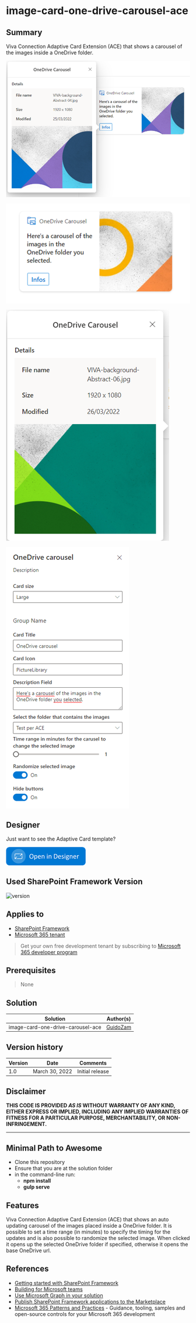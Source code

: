 # image-card-one-drive-carousel-ace

## Summary

Viva Connection Adaptive Card Extension (ACE) that shows a carousel of the images inside a OneDrive folder.

![CardView](./assets/QuickViewAndCardView.png)

![CardView](./assets/CardView.png)

![QuickView](./assets/QuickView.png)

![Property Pane](./assets/PropertyPane.png)

## Designer

Just want to see the Adaptive Card template?

<p>
    <a href="https://adaptivecards.io/designer/index.html?card=https%3A%2F%2Fraw.githubusercontent.com%2FGuidoZam%2FImageCard-OneDrive-CarouselACE%2Fmain%2Fsrc%2FadaptiveCardExtensions%2FoneDriveCarousel%2FquickView%2Ftemplate%2FQuickViewTemplate.json">
        <img src="https://raw.githubusercontent.com/GuidoZam/ImageCard-OneDrive-CarouselACE/main/assets/btn-open-in-designer.png" alt="Open in Adaptive Card Designer" />
    </a>
</p>

## Used SharePoint Framework Version

![version](https://img.shields.io/badge/version-1.13-green.svg)

## Applies to

- [SharePoint Framework](https://aka.ms/spfx)
- [Microsoft 365 tenant](https://docs.microsoft.com/en-us/sharepoint/dev/spfx/set-up-your-developer-tenant)

> Get your own free development tenant by subscribing to [Microsoft 365 developer program](http://aka.ms/o365devprogram)


## Prerequisites

> None

## Solution

Solution|Author(s)
--------|---------
image-card-one-drive-carousel-ace | [GuidoZam](https://github.com/GuidoZam)

## Version history

Version|Date|Comments
-------|----|--------
1.0|March 30, 2022|Initial release

## Disclaimer

**THIS CODE IS PROVIDED *AS IS* WITHOUT WARRANTY OF ANY KIND, EITHER EXPRESS OR IMPLIED, INCLUDING ANY IMPLIED WARRANTIES OF FITNESS FOR A PARTICULAR PURPOSE, MERCHANTABILITY, OR NON-INFRINGEMENT.**

---

## Minimal Path to Awesome

- Clone this repository
- Ensure that you are at the solution folder
- in the command-line run:
  - **npm install**
  - **gulp serve**

## Features

Viva Connection Adaptive Card Extension (ACE) that shows an auto updating carousel of the images placed inside a OneDrive folder. It is possible to set a time range (in minutes) to specify the timing for the updates and is also possible to randomize the selected image.
When clicked it opens up the selected OneDrive folder if specified, otherwise it opens the base OneDrive url.

## References

- [Getting started with SharePoint Framework](https://docs.microsoft.com/en-us/sharepoint/dev/spfx/set-up-your-developer-tenant)
- [Building for Microsoft teams](https://docs.microsoft.com/en-us/sharepoint/dev/spfx/build-for-teams-overview)
- [Use Microsoft Graph in your solution](https://docs.microsoft.com/en-us/sharepoint/dev/spfx/web-parts/get-started/using-microsoft-graph-apis)
- [Publish SharePoint Framework applications to the Marketplace](https://docs.microsoft.com/en-us/sharepoint/dev/spfx/publish-to-marketplace-overview)
- [Microsoft 365 Patterns and Practices](https://aka.ms/m365pnp) - Guidance, tooling, samples and open-source controls for your Microsoft 365 development
